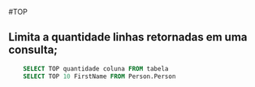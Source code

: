 #TOP

## Limita a quantidade linhas retornadas em uma consulta;


```sql
    SELECT TOP quantidade coluna FROM tabela
    SELECT TOP 10 FirstName FROM Person.Person
```